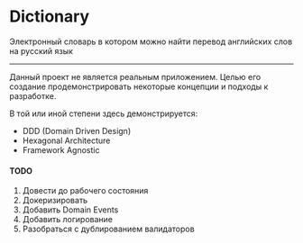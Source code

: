 # Dictionary

Электронный словарь в котором можно найти перевод английских слов на русский язык

---

Данный проект не является реальным приложением. Целью его создание продемонстрировать некоторые концепции и подходы к разработке. 

В той или иной степени здесь демонстрируется:

- DDD (Domain Driven Design)
- Hexagonal Architecture
- Framework Agnostic

#### TODO

1. Довести до рабочего состояния
1. Докеризировать
1. Добавить Domain Events 
1. Добавить логирование
1. Разобраться с дублированием валидаторов
